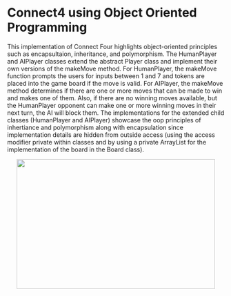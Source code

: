 # Connect4 using Object Oriented Programming
This implementation of Connect Four highlights object-oriented principles such as encapsultaion, inheritance, and polymorphism. The HumanPlayer and AIPlayer classes extend the abstract Player class and implement their own versions of the makeMove method. For HumanPlayer, the makeMove function prompts the users for inputs between 1 and 7 and tokens are placed into the game board if the move is valid. For AIPlayer, the makeMove method determines if there are one or more moves that can be made to win and makes one of them. Also, if there are no winning moves available, but the HumanPlayer opponent can make one or more winning moves in their next turn, the AI will block them. The implementations for the extended child classes (HumanPlayer and AIPlayer) showcase the oop principles of inhertiance and polymorphism along with encapsulation since implementation details are hidden from outside access (using the access modifier private within classes and by using a private ArrayList for the implementation of the board in the Board class). 
<br />
<p align="center">
  <img width="460" height="300" src="https://www.wikihow.com/images/thumb/7/70/Play-Connect-4-Step-4-Version-2.jpg/v4-728px-Play-Connect-4-Step-4-Version-2.jpg.webp">
</p>
